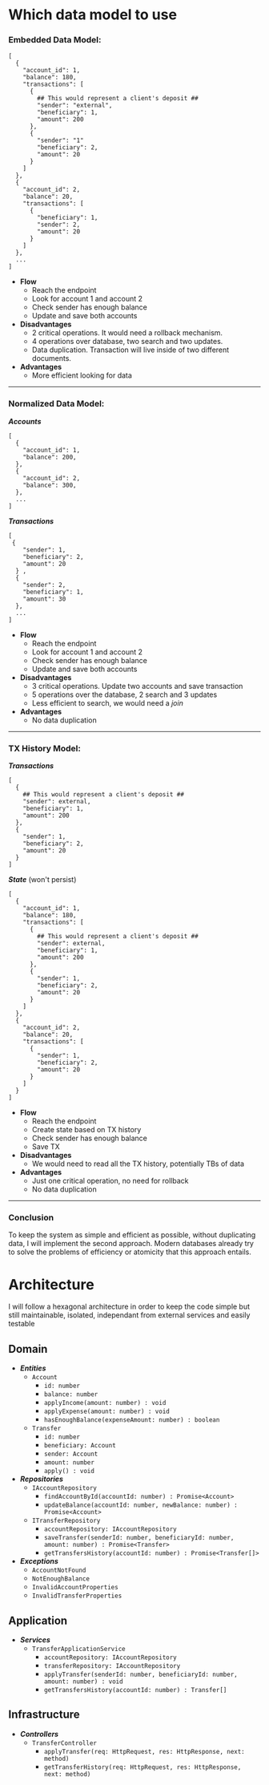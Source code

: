 # Which data model to use
### Embedded Data Model:
```
[
  {
    "account_id": 1,
    "balance": 180,
    "transactions": [
      {
        ## This would represent a client's deposit ##
        "sender": "external",
        "beneficiary": 1,
        "amount": 200
      },
      {
        "sender": "1"
        "beneficiary": 2,
        "amount": 20
      }
    ]
  },
  {
    "account_id": 2,
    "balance": 20,
    "transactions": [
      {
        "beneficiary": 1,
        "sender": 2,
        "amount": 20
      }
    ]
  },
  ...
]
```
- **Flow**
  - Reach the endpoint
  - Look for account 1 and account 2 
  - Check sender has enough balance
  - Update and save both accounts
- **Disadvantages**
  - 2 critical operations. It would need a rollback mechanism.
  - 4 operations over database, two search and two updates.
  - Data duplication. Transaction will live inside of two different documents.
- **Advantages**
  - More efficient looking for data
---
### Normalized Data Model:
***Accounts***
```
[
  {
    "account_id": 1,
    "balance": 200,
  },
  {
    "account_id": 2,
    "balance": 300,
  },
  ...
]
```
***Transactions***
```
[
 {
    "sender": 1,
    "beneficiary": 2,
    "amount": 20
  } ,
  {
    "sender": 2,
    "beneficiary": 1,
    "amount": 30
  },
  ...
]
```
- **Flow**
  - Reach the endpoint
  - Look for account 1 and account 2
  - Check sender has enough balance
  - Update and save both accounts
- **Disadvantages**
  - 3 critical operations. Update two accounts and save transaction
  - 5 operations over the database, 2 search and 3 updates
  - Less efficient to search, we would need a *join*
- **Advantages**
  - No data duplication
---
### TX History Model:
***Transactions***
```
[
  {
    ## This would represent a client's deposit ##
    "sender": external,
    "beneficiary": 1,
    "amount": 200
  },
  {
    "sender": 1,
    "beneficiary": 2,
    "amount": 20
  }
]
```
***State*** (won't persist)
```
[
  {
    "account_id": 1,
    "balance": 180,
    "transactions": [
      {
        ## This would represent a client's deposit ##
        "sender": external,
        "beneficiary": 1,
        "amount": 200
      },
      {
        "sender": 1,
        "beneficiary": 2,
        "amount": 20
      }
    ]
  },
  {
    "account_id": 2,
    "balance": 20,
    "transactions": [
      {
        "sender": 1,
        "beneficiary": 2,
        "amount": 20
      }
    ]
  }
]
```
- **Flow**
  - Reach the endpoint
  - Create state based on TX history
  - Check sender has enough balance
  - Save TX
- **Disadvantages**
  - We would need to read all the TX history, potentially TBs of data
- **Advantages**
  - Just one critical operation, no need for rollback
  - No data duplication
---

### Conclusion
To keep the system as simple and efficient as possible, without duplicating data, I will implement the second approach. Modern databases already try to solve the problems of efficiency or atomicity that this approach entails.

# Architecture
I will follow a hexagonal architecture in order to keep the code simple but still maintainable, isolated, independant from external services and easily testable

## Domain
- ***Entities***
  - `Account`
    - `id: number`
    - `balance: number`
    - `applyIncome(amount: number) : void`
    - `applyExpense(amount: number) : void`
    - `hasEnoughBalance(expenseAmount: number) : boolean`
  - `Transfer`
    - `id: number`
    - `beneficiary: Account`
    - `sender: Account`
    - `amount: number`
    - `apply() : void`
- ***Repositories***
  - `IAccountRepository`
    - `findAccountById(accountId: number) : Promise<Account>`
    - `updateBalance(accountId: number, newBalance: number) : Promise<Account>`
  - `ITransferRepository`
    - `accountRepository: IAccountRepository`
    - `saveTransfer(senderId: number, beneficiaryId: number, amount: number) : Promise<Transfer>`
    - `getTransfersHistory(accountId: number) : Promise<Transfer[]>`
- ***Exceptions***
  - `AccountNotFound`
  - `NotEnoughBalance`
  - `InvalidAccountProperties`
  - `InvalidTransferProperties`

## Application
- ***Services***
  - `TransferApplicationService`
    - `accountRepository: IAccountRepository`
    - `transferRepository: IAccountRepository`
    - `applyTransfer(senderId: number, beneficiaryId: number, amount: number) : void`
    - `getTransfersHistory(accountId: number) : Transfer[]`

## Infrastructure
- ***Controllers***
  - `TransferController`
    - `applyTransfer(req: HttpRequest, res: HttpResponse, next: method)`
    - `getTransferHistory(req: HttpRequest, res: HttpResponse, next: method)`